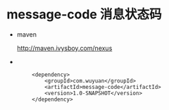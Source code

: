 # message-code 消息状态码 

- maven  

    http://maven.ivysboy.com/nexus   
    
- 
    
            <dependency>
                <groupId>com.wuyuan</groupId>
                <artifactId>message-code</artifactId>
                <version>1.0-SNAPSHOT</version>
            </dependency>